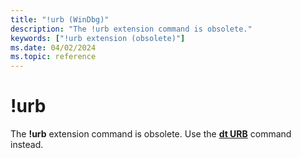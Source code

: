 ```yaml
---
title: "!urb (WinDbg)"
description: "The !urb extension command is obsolete."
keywords: ["!urb extension (obsolete)"]
ms.date: 04/02/2024
ms.topic: reference
---
```


# !urb

The **!urb** extension command is obsolete. Use the [**dt URB**](dt--display-type-.md) command instead.
